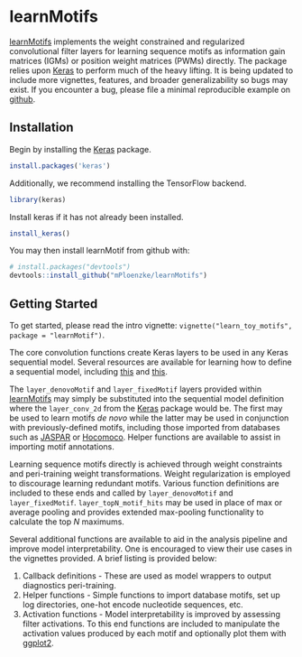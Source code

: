 
<!-- README.md is generated from README.Rmd. Please edit that file -->
learnMotifs
===========

[learnMotifs](https://github.com/mPloenzke/learnMotifs) implements the weight constrained and regularized convolutional filter layers for learning sequence motifs as information gain matrices (IGMs) or position weight matrices (PWMs) directly. The package relies upon [Keras](https://keras.rstudio.com/) to perform much of the heavy lifting. It is being updated to include more vignettes, features, and broader generalizability so bugs may exist. If you encounter a bug, please file a minimal reproducible example on [github](https://github.com/mPloenzke/learnMotif/issues).

Installation
------------

Begin by installing the [Keras](https://keras.rstudio.com/) package.

``` r
install.packages('keras')
```

Additionally, we recommend installing the TensorFlow backend.

``` r
library(keras)
```

Install keras if it has not already been installed.

``` r
install_keras()
```

You may then install learnMotif from github with:

``` r
# install.packages("devtools")
devtools::install_github("mPloenzke/learnMotifs")
```

Getting Started
---------------

To get started, please read the intro vignette: `vignette("learn_toy_motifs", package = "learnMotif")`.

The core convolution functions create Keras layers to be used in any Keras sequential model. Several resources are available for learning how to define a sequential model, including [this](https://keras.rstudio.com/articles/tutorial_basic_classification.html) and [this](https://keras.rstudio.com/articles/sequential_model.html).

The `layer_denovoMotif` and `layer_fixedMotif` layers provided within [learnMotifs](https://github.com/mPloenzke/learnMotifs) may simply be substituted into the sequential model definition where the `layer_conv_2d` from the [Keras](https://keras.rstudio.com/) package would be. The first may be used to learn motifs *de novo* while the latter may be used in conjunction with previously-defined motifs, including those imported from databases such as [JASPAR](jaspar.genereg.net/) or [Hocomoco](http://hocomoco11.autosome.ru/). Helper functions are available to assist in importing motif annotations.

Learning sequence motifs directly is achieved through weight constraints and peri-training weight transformations. Weight regularization is employed to discourage learning redundant motifs. Various function definitions are included to these ends and called by `layer_denovoMotif` and `layer_fixedMotif`. `layer_topN_motif_hits` may be used in place of max or average pooling and provides extended max-pooling functionality to calculate the top *N* maximums.

Several additional functions are available to aid in the analysis pipeline and improve model interpretability. One is encouraged to view their use cases in the vignettes provided. A brief listing is provided below:

1.  Callback definitions - These are used as model wrappers to output diagnostics peri-training.
2.  Helper functions - Simple functions to import database motifs, set up log directories, one-hot encode nucleotide sequences, etc.
3.  Activation functions - Model interpretability is improved by assessing filter activations. To this end functions are included to manipulate the activation values produced by each motif and optionally plot them with [ggplot2](https://ggplot2.tidyverse.org/).
